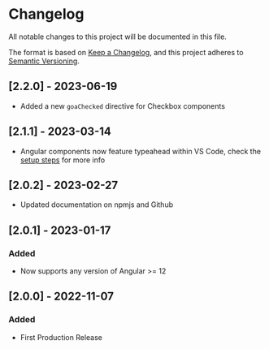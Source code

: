 # Changelog

All notable changes to this project will be documented in this file.

The format is based on [Keep a Changelog](https://keepachangelog.com/en/1.0.0),
and this project adheres to [Semantic Versioning](https://semver.org/spec/v2.0.0.html).

## [2.2.0] - 2023-06-19

- Added a new `goaChecked` directive for Checkbox components

## [2.1.1] - 2023-03-14

- Angular components now feature typeahead within VS Code, check the [setup steps](https://alpha.ui-components.alberta.ca/?path=/docs/setup-angular--page) for more info

## [2.0.2] - 2023-02-27

- Updated documentation on npmjs and Github

## [2.0.1] - 2023-01-17

### Added

- Now supports any version of Angular >= 12

## [2.0.0] - 2022-11-07

### Added

- First Production Release
